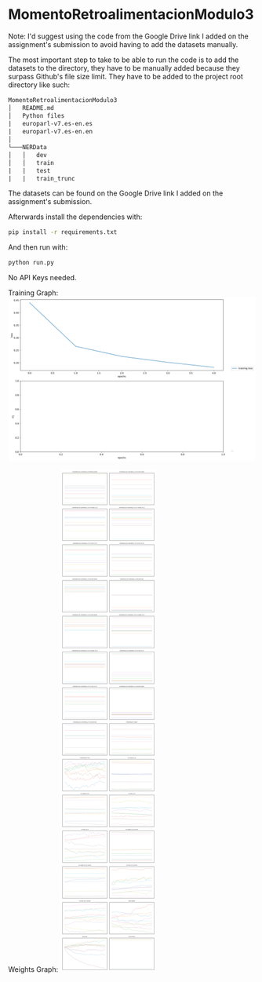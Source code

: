 # MomentoRetroalimentacionModulo3

Note: I'd suggest using the code from the Google Drive link I added on the assignment's submission to avoid having to add the datasets manually.

The most important step to take to be able to run the code is to add the datasets to the directory, they have to be manually added because they surpass Github's file size limit. They have to be added to the project root directory like such:
```
MomentoRetroalimentacionModulo3
│   README.md
│   Python files
|   europarl-v7.es-en.es
|   europarl-v7.es-en.en
│
└───NERData
│   │   dev
│   │   train
|   |   test
|   |   train_trunc
```

The datasets can be found on the Google Drive link I added on the assignment's submission.

Afterwards install the dependencies with:

```bash
pip install -r requirements.txt
```

And then run with:
```bash
python run.py
```
No API Keys needed.

Training Graph:
![alt text](training.png "Training Graph")

Weights Graph:
![alt text](weights.png "Weights Graph")

